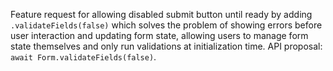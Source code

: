 Feature request for allowing disabled submit button until ready by adding `.validateFields(false)` which solves the problem of showing errors before user interaction and updating form state, allowing users to manage form state themselves and only run validations at initialization time. API proposal: `await Form.validateFields(false)`.

